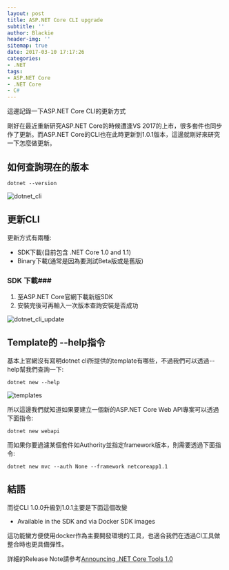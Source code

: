 ```yaml
---
layout: post
title: ASP.NET Core CLI upgrade
subtitle: ''
author: Blackie
header-img: ''
sitemap: true
date: 2017-03-10 17:17:26
categories:
- .NET
tags: 
- ASP.NET Core
- .NET Core
- C#
---
```


這邊記錄一下ASP.NET Core CLI的更新方式

<!-- More -->

剛好在最近重新研究ASP.NET Core的時候遭逢VS 2017的上市，很多套件也同步作了更新。而ASP.NET Core的CLI也在此時更新到1.0.1版本，這邊就剛好來研究一下怎麼做更新。

## 如何查詢現在的版本 ##

    dotnet --version

![dotnet_cli](dotnet_cli.png)

## 更新CLI ##
更新方式有兩種:
- SDK下載(目前包含 .NET Core 1.0 and 1.1)
- Binary下載(通常是因為要測試Beta版或是舊版)

### SDK 下載###

1. 至ASP.NET Core官網下載新版SDK
2. 安裝完後可再輸入一次版本查詢安裝是否成功

![dotnet_cli_update](dotnet_cli_update.png)

## Template的 --help指令 ##

基本上官網沒有寫明dotnet cli所提供的template有哪些，不過我們可以透過--help幫我們查詢一下:

    dotnet new --help

![templates](templates.png)

所以這邊我們就知道如果要建立一個新的ASP.NET Core Web API專案可以透過下面指令:

    dotnet new webapi

而如果你要過濾某個套件如Authority並指定framework版本，則需要透過下面指令:

    dotnet new mvc --auth None --framework netcoreapp1.1

## 結語 ##

而從CLI 1.0.0升級到1.0.1主要是下面這個改變

- Available in the SDK and via Docker SDK images

這功能蠻方便使用docker作為主要開發環境的工具，也適合我們在透過CI工具做整合時也更具備彈性。

詳細的Release Note請參考[Announcing .NET Core Tools 1.0](https://blogs.msdn.microsoft.com/dotnet/2017/03/07/announcing-net-core-tools-1-0/)